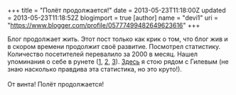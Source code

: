 +++
title = "Полёт продолжается!"
date = 2013-05-23T11:18:00Z
updated = 2013-05-23T11:18:52Z
blogimport = true 
[author]
	name = "devi1"
	uri = "https://www.blogger.com/profile/05777499482649623616"
+++

<div dir="ltr" style="text-align: left;" trbidi="on">Блог продолжает жить. Этот пост только как крик о том, что блог жив и в скором времени продолжит своё развитие. Посмотрел статистику. Количество посетителей перевалило за 2000 в месяц. Нашел упоминания о себе в рунете (<a href="http://virusinfo.info/archive/index.php?t-131030.html" target="_blank">1</a>,&nbsp;<a href="http://koms.ttkdv.ru/forum/index.php?PAGE_NAME=read&amp;FID=19&amp;TID=2407" target="_blank">2</a>,&nbsp;<a href="http://www.prepodloh.ru/?con=res&amp;req=%D0%A1%D0%BE%D0%B1%D0%B5%D1%81%D0%B5%D0%B4%D0%BE%D0%B2%D0%B0%D0%BD%D0%B8%D0%B5+%D0%B4%D0%BB%D1%8F+IT+%D1%88%D0%BD%D0%B8%D0%BA%D0%BE%D0%B2" target="_blank">3</a>). <a href="http://top.mail.ru/refservers?id=1617948&amp;period=2&amp;date=2011-10-21&amp;sf=120&amp;pp=20&amp;gender=0&amp;agegroup=0&amp;" target="_blank">Здесь</a>&nbsp;я стою рядом с Гилевым (не знаю насколько правдива эта статистика, но это круто!).<br /><br />От винта! Полёт продолжается!</div>
